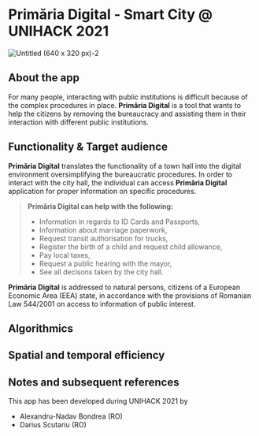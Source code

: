 # Primăria Digital - Smart City @ UNIHACK 2021
![Untitled (640 x 320 px)-2](https://user-images.githubusercontent.com/47431790/144712076-9222a44e-39c6-43c0-a9ef-a7a406e8e6cd.png)

## About the app
For many people, interacting with public institutions is difficult because of the complex procedures in place. **Primăria Digital** is a tool that wants to help the citizens by removing the bureaucracy and assisting them in their interaction with different public institutions.

## Functionality & Target audience
**Primăria Digital** translates the functionality of a town hall into the digital environment oversimplifying the bureaucratic procedures. In order to interact with the city hall, the individual can access **Primăria Digital** application for proper information on specific procedures.

> **Primăria Digital can help with the following:**
> - Information in regards to ID Cards and Passports,
> - Information about marriage paperwork,
> - Request transit authorisation for trucks,
> - Register the birth of a child and request child allowance,
> - Pay local taxes,
> - Request a public hearing with the mayor,
> - See all decisons taken by the city hall.

**Primăria Digital** is addressed to natural persons, citizens of a European Economic Area (EEA) state, in accordance with the provisions of Romanian Law 544/2001 on access to information of public interest.

## Algorithmics

## Spatial and temporal efficiency

## Notes and subsequent references

This app has been developed during UNIHACK 2021 by
- Alexandru-Nadav Bondrea (RO)
- Darius Scutariu (RO)
